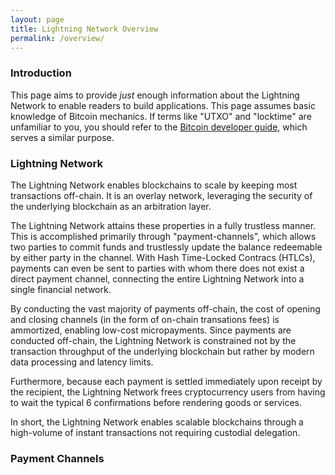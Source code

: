 ```yaml
---
layout: page
title: Lightning Network Overview
permalink: /overview/
---
```


### Introduction

This page aims to provide *just* enough information about the Lightning Network
to enable readers to build applications. This page assumes basic knowledge of
Bitcoin mechanics. If terms like "UTXO" and "locktime" are unfamiliar to you,
you should refer to the [Bitcoin developer
guide](https://bitcoin.org/en/developer-guide), which serves a similar purpose.

### Lightning Network

The Lightning Network enables blockchains to scale by keeping most transactions
off-chain. It is an overlay network, leveraging the security of the underlying
blockchain as an arbitration layer.

The Lightning Network attains these properties in a fully trustless manner. This
is accomplished primarily through "payment-channels", which allows two parties
to commit funds and trustlessly update the balance redeemable by either party in the
channel. With Hash Time-Locked Contracs (HTLCs), payments can even be sent to
parties with whom there does not exist a direct payment channel, connecting the
entire Lightning Network into a single financial network.

By conducting the vast majority of payments off-chain, the cost of opening and
closing channels (in the form of on-chain transations fees) is ammortized,
enabling low-cost micropayments. Since payments are conducted off-chain, the
Lightning Network is constrained not by the transaction throughput of the
underlying blockchain but rather by modern data processing and latency limits.

Furthermore, because each payment is settled immediately upon receipt by the
recipient, the Lightning Network frees cryptocurrency users from having to wait
the typical 6 confirmations before rendering goods or services.  

In short, the Lightning Network enables scalable blockchains through a
high-volume of instant transactions not requiring custodial delegation.

### Payment Channels
